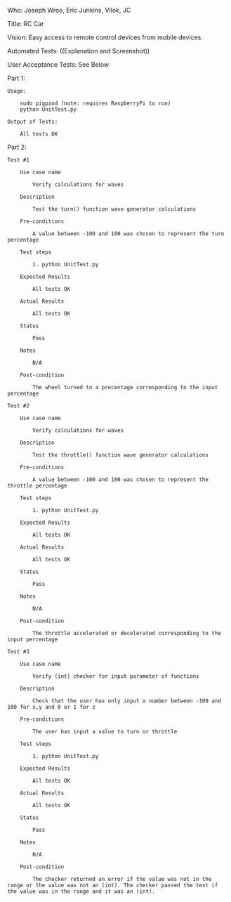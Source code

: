 Who: Joseph Wroe, Eric Junkins, Vilok, JC

Title: RC Car

Vision: Easy access to remote control devices from mobile devices.

Automated Tests: ((Explanation and Screenshot))

User Acceptance Tests: See Below

Part 1:

	Usage:

		sudo pigpiod (note: requires RaspberryPi to run)
		python UnitTest.py 

	Output of Tests:

		All tests OK

Part 2:

	Test #1

		Use case name

			Verify calculations for waves

		Description 

			Test the turn() function wave generator calculations

		Pre-conditions

			A value between -100 and 100 was chosen to represent the turn percentage

		Test steps

			1. python UnitTest.py 

		Expected Results

			All tests OK

		Actual Results

			All tests OK

		Status

			Pass

		Notes 

			N/A

		Post-condition

			The wheel turned to a precentage corresponding to the input percentage

	Test #2

		Use case name

			Verify calculations for waves

		Description 

			Test the throttle() function wave generator calculations

		Pre-conditions

			A value between -100 and 100 was chosen to represent the throttle percentage 

		Test steps

			1. python UnitTest.py

		Expected Results

			All tests OK

		Actual Results 

			All tests OK

		Status

			Pass

		Notes 

			N/A

		Post-condition

			The throttle accelerated or decelerated corresponding to the input percentage

	Test #3

		Use case name

			Verify (int) checker for input parameter of functions

		Description

			Check that the user has only input a number between -100 and 100 for x,y and 0 or 1 for z

		Pre-conditions

			The user has input a value to turn or throttle

		Test steps

			1. python UnitTest.py

		Expected Results

			All tests OK

		Actual Results

			All tests OK

		Status

			Pass

		Notes

			N/A

		Post-condition
		
			The checker returned an error if the value was not in the range or the value was not an (int). The checker passed the test if the value was in the range and it was an (int).


